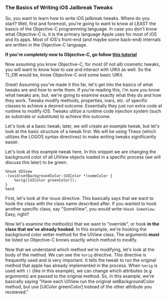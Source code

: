 ### The Basics of Writing iOS Jailbreak Tweaks
So, you want to learn how to write iOS jailbreak tweaks. Where do you start? Well, first and foremost, you're going to want to know at LEAST the basics of the Objective-C programming language. In case you don't know what Objective-C is, it is the primary language Apple uses for most of iOS and its apps. Most of iOS's front-end (and maybe some back-end) internals are written in the Objective-C language.

**If you're completely new to Objective-C, go follow [this tutorial](https://github.com/uroboro/Learn-Objective-C-in-24-Days-Clone/blob/master/blog_posts/38.md)**

Now assuming you know Objective-C, for most (if not all) cosmetic tweaks, you will want to know how to use and interact with UIKit as well. So the TL;DR would be, know Objective-C and some basic UIKit.

Great! Assuming you've made it this far, let's get into the basics of what tweaks are and how to write them. If you're reading this, i'm sure you know what tweaks are; but, we're going to examine exactly what they do and how they work.
Tweaks modify methods, properties, ivars, etc. of specific classes to achieve a desired outcome. Essentially they just run extra code at runtime to modify iOS. Tweaks utilize a runtime code injection system (such as substrate or substitute) to achieve this outcome.

Let's look at a basic tweak; later, we will create an example tweak, but let's look at the basic structure of a tweak first. We will be using Theos (which utilizes the LOGOS syntax directives) to make writing tweaks significantly easier.

Let's look at this example tweak here. In this snippet we are changing the background color of all UIView objects loaded in a specific process (we will discuss this later) to be green.
```
%hook UIView
-(void)setBackgroundColor:(UIColor *)someColor {
    %orig([UIColor greenColor]);
}
%end
```
First, let's look at the `%hook` directive. This basically says that we want to hook the class with the class name described after. If you wanted to hook another specific class, say "SomeView", you would write `%hook SomeView`. Easy, right?

Now let's examine the method(s) that we want to "override", or hook **in the class that we've already hooked**. In this example, we're hooking the background color setter method for the UIView class. The arguments **must** be listed so Objective-C knows exactly which method to modify.

Now that we understand which method we're modifying, let's look at the body of the method. We can see the `%orig` directive. This directive is  frequently used and is very important. It tells the tweak to run the original method that apple has already implemented in the process. When `%orig` is used with `()` (like in this example), we can change which attributes (e.g arguments) are passed to the original method. So, in this example, we're basically saying "Have each UIView run the original setBackgroundColor method, but use [UIColor greenColor] instead of the other attribute you receieved."
